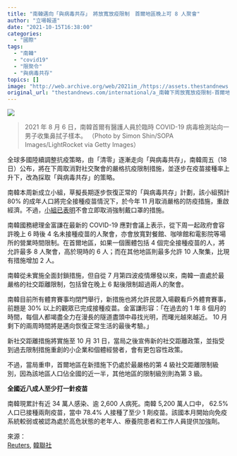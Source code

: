 ```yaml
---
title: "南韓邁向「與病毒共存」　將放寬放疫限制　首爾地區晚上可 8 人聚會"
author: "立場報道"
date: "2021-10-15T16:38:00"
categories:
  - "國際"
tags:
  - "南韓"
  - "covid19"
  - "限聚令"
  - "與病毒共存"
topics: []
image: "http://web.archive.org/web/2021im_/https://assets.thestandnews.com/media/photos/Layer_0_DyBNtZm.png"
original_url: "thestandnews.com/international/a_南韓下周放寬放疫限制-首爾地區晚上可-8-人聚會-將邁與病毒共存"
---
```

![](http://web.archive.org/web/2021im_/https://assets.thestandnews.com/media/photos/Layer_0_DyBNtZm.png)
> 2021 年 8 月 6 日，南韓首爾有醫護人員於臨時 COVID-19 病毒檢測站向一男子收集鼻拭子樣本。 （Photo by Simon Shin/SOPA Images/LightRocket via Getty Images）

全球多國陸續調整抗疫策略，由「清零」逐漸走向「與病毒共存」，南韓周五（18 日）公布，將在下周取消對社交聚會的嚴格抗疫限制措施，並逐步在疫苗接種率上升下，改為採取「與病毒共存」的策略。

南韓本周新成立小組，草擬長期逐步恢復正常的「與病毒共存」計劃，該小組預計 80% 的成年人口將完全接種疫苗情況下，於今年 11 月取消嚴格的防疫措施，重啟經濟。不過，[小組已表明](http://web.archive.org/web/20211015091313/https://www.reuters.com/world/asia-pacific/south-korea-launches-panel-debate-living-with-covid-19-2021-10-13/)不會立即取消強制戴口罩的措施。

南韓國務總理金富謙在最新的 COVID-19 應對會議上表示，從下周一起政府會容許晚上 6 時後 4 名未接種疫苗的人聚會，亦會放寬對餐館、咖啡館和電影院等場所的營業時間限制。在首爾地區，如果一個團體包括 4 個完全接種疫苗的人，將允許最多 8 人聚會，高於現時的 6 人；而在其他地區則最多允許 10 人聚集，比現有措施增加 2 人。

南韓從未實施全面封鎖措施，但自從 7 月第四波疫情爆發以來，南韓一直處於最嚴格的社交距離限制，包括曾在晚上 6 點後限制超過兩人的聚會。

南韓目前所有體育賽事均閉門舉行，新措施也將允許民眾入場觀看戶外體育賽事，前題是 30% 以上的觀眾已完成接種疫苗。金富謙形容：「在過去的 1 年 8 個月的時間，每個人都竭盡全力在漫長的隧道盡頭中尋找光明，而曙光越來越近。 10 月剩下的兩周時間將是邁向恢復正常生活的最後考驗。」

新社交距離措施將實施至 10 月 31 日，當局之後宣佈新的社交距離政策，並指受到過去限制措施重創的小企業和個體經營者，會有更包容性政策。

不過，當局重申，首爾地區在新措施下仍處於最嚴格的第 4 級社交距離限制級別，因為該地區人口佔全國的近一半，其他地區的限制級別則為第 3 級。

**全國近八成人至少打一針疫苗**

南韓現累計有近 34 萬人感染、逾 2,600 人病死。南韓 5,200 萬人口中， 62.5% 人口已接種兩劑疫苗，當中 78.4% 人接種了至少 1 劑疫苗。該國本月開始向免疫系統較弱或被認為處於高危狀態的老年人、療養院患者和工作人員提供加強劑。

來源：  
[Reuters](http://web.archive.org/web/20211015091313/https://www.reuters.com/world/asia-pacific/skorea-eases-coronavirus-gathering-curbs-before-switch-living-with-covid-2021-10-15/), [韓聯社](http://web.archive.org/web/20211015091313/https://en.yna.co.kr/view/AEN20211011001468320?section=national/national)